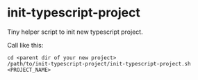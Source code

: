 # init-typescript-project

Tiny helper script to init new typescript project.

Call like this:

```
cd <parent dir of your new project>
/path/to/init-typescript-project/init-typescript-project.sh <PROJECT_NAME>
```
